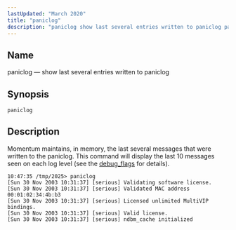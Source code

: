 ```yaml
---
lastUpdated: "March 2020"
title: "paniclog"
description: "paniclog show last several entries written to paniclog paniclog Momentum maintains in memory the last several messages that were written to the paniclog This command will display the last 10 messages seen on each log level see the debug flags for details..."
---
```


<a name="console_commands.paniclog"></a> 
## Name

paniclog — show last several entries written to paniclog

## Synopsis

`paniclog`

<a name="idp14754704"></a> 
## Description

Momentum maintains, in memory, the last several messages that were written to the paniclog. This command will display the last 10 messages seen on each log level (see the [debug_flags](/momentum/4/config/ref-debug-flags) for details).

```
10:47:35 /tmp/2025> paniclog
[Sun 30 Nov 2003 10:31:37] [serious] Validating software license.
[Sun 30 Nov 2003 10:31:37] [serious] Validated MAC address 00:01:02:34:4b:b3
[Sun 30 Nov 2003 10:31:37] [serious] Licensed unlimited MultiVIP bindings.
[Sun 30 Nov 2003 10:31:37] [serious] Valid license.
[Sun 30 Nov 2003 10:31:37] [serious] ndbm_cache initialized
```